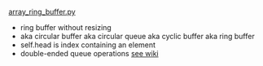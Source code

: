 [array_ring_buffer.py](array_ring_buffer.py)
- ring buffer without resizing
- aka circular buffer aka circular queue aka cyclic buffer aka ring buffer
- self.head is index containing an element
- double-ended queue operations [see wiki](https://en.wikipedia.org/wiki/Double-ended_queue#Operations)
